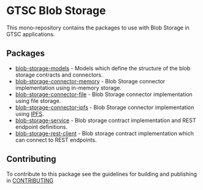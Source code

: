 # GTSC Blob Storage

This mono-repository contains the packages to use with Blob Storage in GTSC applications.

## Packages

- [blob-storage-models](packages/blob-storage-models/README.md) - Models which define the structure of the blob storage contracts and connectors.
- [blob-storage-connector-memory](packages/blob-storage-connector-memory/README.md) - Blob Storage connector implementation using in-memory storage.
- [blob-storage-connector-file](packages/blob-storage-connector-file/README.md) - Blob Storage connector implementation using file storage.
- [blob-storage-connector-ipfs](packages/blob-storage-connector-ipfs/README.md) - Blob Storage connector implementation using [IPFS](https://ipfs.tech/).
- [blob-storage-service](packages/blob-storage-service/README.md) - Blob storage contract implementation and REST endpoint definitions.
- [blob-storage-rest-client](packages/blob-storage-rest-client/README.md) - Blob storage contract implementation which can connect to REST endpoints.

## Contributing

To contribute to this package see the guidelines for building and publishing in [CONTRIBUTING](./CONTRIBUTING.md)
